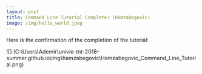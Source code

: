 ```yaml
---
layout: post
title: Command Line Tutorial Complete! (Hamzabegovic)
image: /img/hello_world.jpeg
---
```


Here is the confirmation of the completion of the tutorial:

![] (C:\Users\Ademir\univie-tnt-2018-summer.github.io\img\hamzabegovic\Hamzabegovic_Command_Line_Tutorial.png)